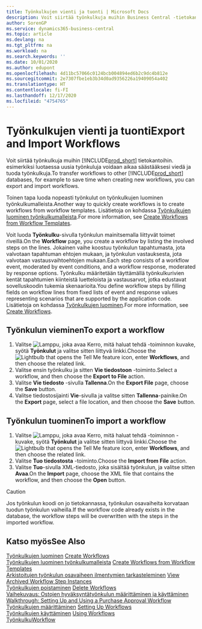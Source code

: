 ```yaml
---
title: Työnkulkujen vienti ja tuonti | Microsoft Docs
description: Voit siirtää työnkulkuja muihin Business Central -tietokantoihin. esimerkiksi luotaessa uusia työnkuluja voidaan aikaa säästääksesi viedä ja tuoda työnkulkuja.
author: SorenGP
ms.service: dynamics365-business-central
ms.topic: article
ms.devlang: na
ms.tgt_pltfrm: na
ms.workload: na
ms.search.keywords: ''
ms.date: 10/01/2020
ms.author: edupont
ms.openlocfilehash: 4d11bc57066c0124bcb004894ed6b2c9dc4b812e
ms.sourcegitcommit: 2e7307fbe1eb3b34d0ad9356226a19409054a402
ms.translationtype: HT
ms.contentlocale: fi-FI
ms.lasthandoff: 12/17/2020
ms.locfileid: "4754765"
---
```

# <a name="export-and-import-workflows"></a><span data-ttu-id="19581-103">Työnkulkujen vienti ja tuonti</span><span class="sxs-lookup"><span data-stu-id="19581-103">Export and Import Workflows</span></span>
<span data-ttu-id="19581-104">Voit siirtää työnkulkuja muihin [!INCLUDE[prod_short](includes/prod_short.md)] tietokantoihin. esimerkiksi luotaessa uusia työnkuluja voidaan aikaa säästääksesi viedä ja tuoda työnkulkuja.</span><span class="sxs-lookup"><span data-stu-id="19581-104">To transfer workflows to other [!INCLUDE[prod_short](includes/prod_short.md)] databases, for example to save time when creating new workflows, you can export and import workflows.</span></span>  

 <span data-ttu-id="19581-105">Toinen tapa luoda nopeasti työnkulut on työnkulkujen luominen työnkulkumalleista.</span><span class="sxs-lookup"><span data-stu-id="19581-105">Another way to quickly create workflows is to create workflows from workflow templates.</span></span> <span data-ttu-id="19581-106">Lisätietoja on kohdassa [Työnkulkujen luominen työnkulkumalleista](across-how-to-create-workflows-from-workflow-templates.md).</span><span class="sxs-lookup"><span data-stu-id="19581-106">For more information, see [Create Workflows from Workflow Templates](across-how-to-create-workflows-from-workflow-templates.md).</span></span>  

 <span data-ttu-id="19581-107">Voit luoda **Työnkulku**-sivulla työnkulun mainitsemalla liittyvät toimet riveillä.</span><span class="sxs-lookup"><span data-stu-id="19581-107">On the **Workflow** page, you create a workflow by listing the involved steps on the lines.</span></span> <span data-ttu-id="19581-108">Jokainen vaihe koostuu työnkulun tapahtumasta, jota valvotaan tapahtuman ehtojen mukaan, ja työnkulun vastauksesta, jota valvotaan vastausvaihtoehtojen mukaan.</span><span class="sxs-lookup"><span data-stu-id="19581-108">Each step consists of a workflow event, moderated by event conditions, and a workflow response, moderated by response options.</span></span> <span data-ttu-id="19581-109">Työnkulku määritetään täyttämällä työnkulkurivien kentät tapahtumien kiinteistä luetteloista ja vastausarvot, jotka edustavat sovelluskoodin tukemia skenaarioita.</span><span class="sxs-lookup"><span data-stu-id="19581-109">You define workflow steps by filling fields on workflow lines from fixed lists of event and response values representing scenarios that are supported by the application code.</span></span> <span data-ttu-id="19581-110">Lisätietoja on kohdassa [Työnkulkujen luominen](across-how-to-create-workflows.md).</span><span class="sxs-lookup"><span data-stu-id="19581-110">For more information, see [Create Workflows](across-how-to-create-workflows.md).</span></span>  

## <a name="to-export-a-workflow"></a><span data-ttu-id="19581-111">Työnkulun vieminen</span><span class="sxs-lookup"><span data-stu-id="19581-111">To export a workflow</span></span>  
1.  <span data-ttu-id="19581-112">Valitse ![Lamppu, joka avaa Kerro, mitä haluat tehdä -toiminnon](media/ui-search/search_small.png "Kerro, mitä haluat tehdä") kuvake, syötä **Työnkulut** ja valitse sitten liittyvä linkki.</span><span class="sxs-lookup"><span data-stu-id="19581-112">Choose the ![Lightbulb that opens the Tell Me feature](media/ui-search/search_small.png "Tell me what you want to do") icon, enter **Workflows**, and then choose the related link.</span></span>  
2.  <span data-ttu-id="19581-113">Valitse ensin työnkulku ja sitten **Vie tiedostoon** -toiminto.</span><span class="sxs-lookup"><span data-stu-id="19581-113">Select a workflow, and then choose the **Export to File** action.</span></span>  
3.  <span data-ttu-id="19581-114">Valitse **Vie tiedosto** -sivulla **Tallenna**.</span><span class="sxs-lookup"><span data-stu-id="19581-114">On the **Export File** page, choose the **Save** button.</span></span>  
4.  <span data-ttu-id="19581-115">Valitse tiedostosijainti **Vie**-sivulla ja valitse sitten **Tallenna**-painike.</span><span class="sxs-lookup"><span data-stu-id="19581-115">On the **Export** page, select a file location, and then choose the **Save** button.</span></span>  

## <a name="to-import-a-workflow"></a><span data-ttu-id="19581-116">Työnkulun tuominen</span><span class="sxs-lookup"><span data-stu-id="19581-116">To import a workflow</span></span>  
1.  <span data-ttu-id="19581-117">Valitse ![Lamppu, joka avaa Kerro, mitä haluat tehdä -toiminnon](media/ui-search/search_small.png "Kerro, mitä haluat tehdä") -kuvake, syötä **Työnkulut** ja valitse sitten liittyvä linkki.</span><span class="sxs-lookup"><span data-stu-id="19581-117">Choose the ![Lightbulb that opens the Tell Me feature](media/ui-search/search_small.png "Tell me what you want to do") icon, enter **Workflows**, and then choose the related link.</span></span>  
2.  <span data-ttu-id="19581-118">Valitse **Tuo tiedostosta** -toiminto.</span><span class="sxs-lookup"><span data-stu-id="19581-118">Choose the **Import from File** action.</span></span>  
3.  <span data-ttu-id="19581-119">Valitse **Tuo**-sivulla XML-tiedosto, joka sisältää työnkulun, ja valitse sitten **Avaa**.</span><span class="sxs-lookup"><span data-stu-id="19581-119">On the **Import** page, choose the XML file that contains the workflow, and then choose the **Open** button.</span></span>  

> [!CAUTION]  
>  <span data-ttu-id="19581-120">Jos työnkulun koodi on jo tietokannassa, työnkulun osavaiheita korvataan tuodun työnkulun vaiheilla.</span><span class="sxs-lookup"><span data-stu-id="19581-120">If the workflow code already exists in the database, the workflow steps will be overwritten with the steps in the imported workflow.</span></span>  

## <a name="see-also"></a><span data-ttu-id="19581-121">Katso myös</span><span class="sxs-lookup"><span data-stu-id="19581-121">See Also</span></span>  
 <span data-ttu-id="19581-122">[Työnkulkujen luominen](across-how-to-create-workflows.md) </span><span class="sxs-lookup"><span data-stu-id="19581-122">[Create Workflows](across-how-to-create-workflows.md) </span></span>  
 <span data-ttu-id="19581-123">[Työnkulkujen luominen työnkulkumalleista](across-how-to-create-workflows-from-workflow-templates.md) </span><span class="sxs-lookup"><span data-stu-id="19581-123">[Create Workflows from Workflow Templates](across-how-to-create-workflows-from-workflow-templates.md) </span></span>  
 <span data-ttu-id="19581-124">[Arkistoitujen työnkulun osavaiheen ilmentymien tarkasteleminen](across-how-to-view-archived-workflow-step-instances.md) </span><span class="sxs-lookup"><span data-stu-id="19581-124">[View Archived Workflow Step Instances](across-how-to-view-archived-workflow-step-instances.md) </span></span>  
 <span data-ttu-id="19581-125">[Työnkulkujen poistaminen](across-how-to-delete-workflows.md) </span><span class="sxs-lookup"><span data-stu-id="19581-125">[Delete Workflows](across-how-to-delete-workflows.md) </span></span>  
 <span data-ttu-id="19581-126">[Vaihekuvaus: Ostojen hyväksyntätyönkulun määrittäminen ja käyttäminen](walkthrough-setting-up-and-using-a-purchase-approval-workflow.md) </span><span class="sxs-lookup"><span data-stu-id="19581-126">[Walkthrough: Setting Up and Using a Purchase Approval Workflow](walkthrough-setting-up-and-using-a-purchase-approval-workflow.md) </span></span>  
 <span data-ttu-id="19581-127">[Työnkulkujen määrittäminen](across-set-up-workflows.md) </span><span class="sxs-lookup"><span data-stu-id="19581-127">[Setting Up Workflows](across-set-up-workflows.md) </span></span>  
 <span data-ttu-id="19581-128">[Työnkulkujen käyttäminen](across-use-workflows.md) </span><span class="sxs-lookup"><span data-stu-id="19581-128">[Using Workflows](across-use-workflows.md) </span></span>  
 [<span data-ttu-id="19581-129">Työnkulku</span><span class="sxs-lookup"><span data-stu-id="19581-129">Workflow</span></span>](across-workflow.md)   
